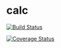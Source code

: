 # calc
[![Build Status](https://travis-ci.org/dudamel/calc.svg?branch=master)](https://travis-ci.org/dudamel/calc)

[![Coverage Status](https://coveralls.io/repos/github/dudamel/calc/badge.svg?branch=master)](https://coveralls.io/github/dudamel/calc?branch=master)
